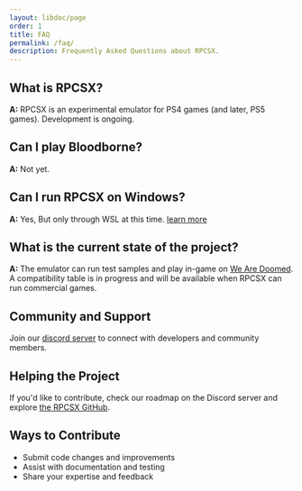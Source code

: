 ```yaml
---
layout: libdoc/page
order: 1
title: FAQ
permalink: /faq/
description: Frequently Asked Questions about RPCSX.
---
```


## What is RPCSX?

**A:** RPCSX is an experimental emulator for PS4 games (and later, PS5 games). Development is ongoing.

## Can I play Bloodborne?

**A:** Not yet.

## Can I run RPCSX on Windows?

**A:** Yes, But only through WSL at this time. [learn more](/wiki/installation/#method-2-wsl)

## What is the current state of the project?

**A:** The emulator can run test samples and play in-game on [We Are Doomed](https://store.playstation.com/en-us/product/UP2195-CUSA01783_00-WEAREDOOMED00000).
A compatibility table is in progress and will be available when RPCSX can run commercial games.

## Community and Support

Join our [discord server](https://discord.com/invite/WEGamDwZnE) to connect with developers and community members.

## Helping the Project

If you'd like to contribute, check our roadmap on the Discord server and explore [the RPCSX GitHub](https://github.com/rpcsx/rpcsx).

## Ways to Contribute

- Submit code changes and improvements
- Assist with documentation and testing
- Share your expertise and feedback
